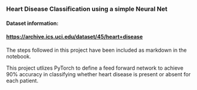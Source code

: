 ### Heart Disease Classification using a simple Neural Net

#### Dataset information: 
#### https://archive.ics.uci.edu/dataset/45/heart+disease

The steps followed in this project have been included as markdown in the notebook. 

This project utlizes PyTorch to define a feed forward network to achieve 90% accuracy in classifying whether heart disease is present or absent for each patient. 
